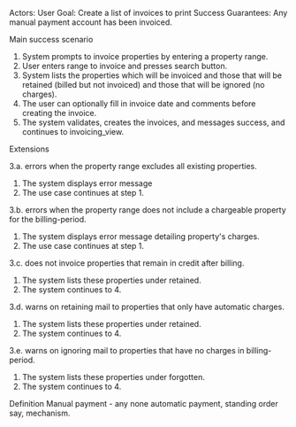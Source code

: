 Actors: User
Goal: Create a list of invoices to print
Success Guarantees: Any manual payment account has been invoiced.

Main success scenario

1. System prompts to invoice properties by entering a property range.
2. User enters range to invoice and presses search button.
3. System lists the properties which will be invoiced and those that will be
   retained (billed but not invoiced) and those that will be ignored (no
   charges).
4. The user can optionally fill in invoice date and comments before creating the
   invoice.
5. The system validates, creates the invoices, and messages success, and continues to invoicing_view.

Extensions

3.a. errors when the property range excludes all existing properties.
1. The system displays error message
2. The use case continues at step 1.

3.b. errors when the property range does not include a chargeable property for the billing-period.
1. The system displays error message detailing property's charges.
2. The use case continues at step 1.

3.c. does not invoice properties that remain in credit after billing.
1. The system lists these properties under retained.
2. The system continues to 4.

3.d. warns on retaining mail to properties that only have automatic charges.
1. The system lists these properties under retained.
2. The system continues to 4.

3.e. warns on ignoring mail to properties that have no charges in billing-period.
1. The system lists these properties under forgotten.
2. The system continues to 4.


Definition
Manual payment - any none automatic payment, standing order say, mechanism.